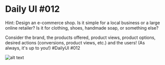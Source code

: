 # Daily UI #012

Hint: Design an e-commerce shop. Is it simple for a local business or a large online retailer? Is it for clothing, shoes, handmade soap, or something else? 

Consider the brand, the products offered, product views, product options, desired actions (conversions, product views, etc.) and the users! (As always, it's up to you!)  #DailyUI #012


![alt text](https://pbs.twimg.com/media/Eza4zjUXEAEAvlV?format=jpg&name=large)
